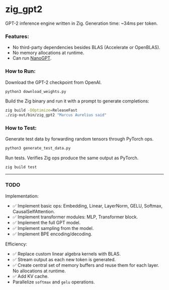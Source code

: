 # zig_gpt2
GPT-2 inference engine written in Zig. Generation time: ~34ms per token.

### Features:
* No third-party dependencies besides BLAS (Accelerate or OpenBLAS).
* No memory allocations at runtime.
* Can run [NanoGPT](https://github.com/karpathy/nanoGPT).

### How to Run:

Download the GPT-2 checkpoint from OpenAI.
```bash
python3 download_weights.py
```

Build the Zig binary and run it with a prompt to generate completions:
```bash
zig build -DOptimize=ReleaseFast
./zig-out/bin/zig_gpt2 "Marcus Aurelius said"
```

### How to Test:

Generate test data by forwarding random tensors through PyTorch ops.
```bash
python3 generate_test_data.py
```

Run tests. Verifies Zig ops produce the same output as PyTorch.
```bash
zig build test
```

---

### TODO

Implementation:
* ✅ Implement basic ops: Embedding, Linear, LayerNorm, GELU, Softmax, CausalSelfAttention.
* ✅ Implement transformer modules: MLP, Transformer block.
* ✅ Implement the full GPT model.
* ✅ Implement sampling from the model.
* ✅ Implement BPE encoding/decoding.
    
Efficiency:
* ✅ Replace custom linear algebra kernels with BLAS.
* ✅ Stream output as each new token is generated.
* ✅ Create central set of memory buffers and reuse them for each layer. No allocations at runtime.
* ✅ Add KV cache.
* Parallelize `softmax` and `gelu` operations.
